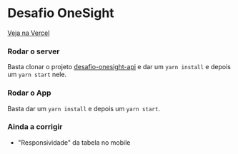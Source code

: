 # Desafio OneSight

[Veja na Vercel](https://desafio-onesight.vercel.app/)

### Rodar o server

Basta clonar o projeto [desafio-onesight-api](https://github.com/pedropaulodf/desafio-onesight-api/) e dar um `yarn install` e depois um `yarn start` nele.

### Rodar o App

Basta dar um `yarn install` e depois um `yarn start`.


### Ainda a corrigir

* "Responsividade" da tabela no mobile
